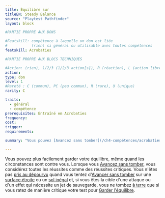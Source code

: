 ```yaml
---
title: Équilibre sur
titleEN: Steady Balance
source: "Playtest Pathfinder"
layout: block

#PARTIE PROPRE AUX DONS

#Featskill: compétence à laquelle un don est liée
#           (rien) si général ou utilisable avec toutes compétences
featskill: Acrobaties

#PARTIE PROPRE AUX BLOCS TECHNIQUES

#Action: (rien), 1/2/3 (1/2/3 action[s]), R (réaction), L (action libre)
action:
type: don
level: 1
#Rareté : C (commun), PC (peu commun), R (rare), U (unique)
rarity: C

traits:
  - général
  - compétence
prerequisites: Entraîné en Acrobaties
frequency:
cost:
trigger:
requirements:

summary: "Vous pouvez [Avancez sans tomber](/ch4-compétences/acrobaties.html#avancer-sans-tomber) et [Garder votre équilibre](/ch4-compétences/acrobaties.html#garder-son-équilibre) plus facilement."

---
```


Vous pouvez plus facilement garder votre équilibre, même quand les circonstances sont contre vous. Lorsque vous [Avancez sans tomber](/ch4-compétences/acrobaties.html#avancer-sans-tomber), vous considérez toutes les réussites comme des réussites critiques. Vous n'êtes pas [pris au dépourvu](/conditions/pris-au-dépourvu.html) quand vous tentez d'[Avancer sans tomber](/ch4-compétences/acrobaties.html#avancer-sans-tomber) sur une [surface étroite](/ch9-jouer-à-pathfinder/mouvement-et-positionnement.html#surfaces-étroites) ou un [sol inégal](/ch9-jouer-à-pathfinder/mouvement-et-positionnement.html#sol-inégal) et, si vous êtes la cible d'une attaque ou d'un effet qui nécessite un jet de sauvegarde, vous ne tombez [à terre](/conditions/à-terre.html) que si vous ratez de manière critique votre test pour [Garder l'équilibre](/ch4-compétences/acrobaties.html#garder-son-équilibre).